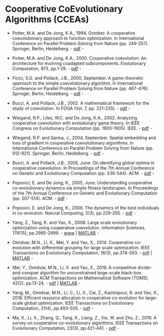 # Cooperative CoEvolutionary Algorithms (CCEAs)

* Potter, M.A. and De Jong, K.A., 1994, October. A cooperative coevolutionary approach to function optimization. In International Conference on Parallel Problem Solving from Nature (pp. 249-257). Springer, Berlin, Heidelberg. - [pdf](https://link.springer.com/chapter/10.1007/3-540-58484-6_269) -

* Potter, M.A. and De Jong, K.A., 2000. Cooperative coevolution: An architecture for evolving coadapted subcomponents. Evolutionary Computation, 8(1), pp.1-29. - [pdf](https://www.mitpressjournals.org/doi/abs/10.1162/106365600568086) -

* Ficici, S.G. and Pollack, J.B., 2000, September. A game-theoretic approach to the simple coevolutionary algorithm. In International Conference on Parallel Problem Solving from Nature (pp. 467-476). Springer, Berlin, Heidelberg. - [pdf](https://link.springer.com/chapter/10.1007/3-540-45356-3_46) -

* Bucci, A. and Pollack, J.B., 2002. A mathematical framework for the study of coevolution. In FOGA (Vol. 7, pp. 221-235). - [pdf](http://www.demo.cs.brandeis.edu/papers/bucci_foga_po_02.pdf) -

* Wiegand, R.P., Liles, W.C. and De Jong, K.A., 2002. Analyzing cooperative coevolution with evolutionary game theory. In IEEE Congress on Evolutionary Computation (pp. 1600-1605). IEEE. - [pdf](https://ieeexplore.ieee.org/abstract/document/1004481) -

* Wiegand, R.P. and Sarma, J., 2004, September. Spatial embedding and loss of gradient in cooperative coevolutionary algorithms. In International Conference on Parallel Problem Solving from Nature (pp. 912-921). Springer, Berlin, Heidelberg. - [pdf](https://link.springer.com/chapter/10.1007%2F978-3-540-30217-9_92) -

* Bucci, A. and Pollack, J.B., 2005, June. On identifying global optima in cooperative coevolution. In Proceedings of the 7th Annual Conference on Genetic and Evolutionary Computation (pp. 539-544). ACM. - [pdf](https://dl.acm.org/citation.cfm?id=1068098) -

* Popovici, E. and De Jong, K., 2005, June. Understanding cooperative co-evolutionary dynamics via simple fitness landscapes. In Proceedings of the 7th Annual Conference on Genetic and Evolutionary Computation (pp. 507-514). ACM. - [pdf](https://dl.acm.org/citation.cfm?id=1068094) -

* Popovici, E. and De Jong, K., 2006. The dynamics of the best individuals in co-evolution. Natural Computing, 5(3), pp.229-255. - [pdf](https://link.springer.com/article/10.1007%2Fs11047-006-9000-1) -

* Yang, Z., Tang, K. and Yao, X., 2008. Large scale evolutionary optimization using cooperative coevolution. Information Sciences, 178(15), pp.2985-2999. - [www](https://www.sciencedirect.com/science/article/pii/S002002550800073X) | [MATLAB](http://staff.ustc.edu.cn/~ketang/codes/DECCG.zip) -

* Omidvar, M.N., Li, X., Mei, Y. and Yao, X., 2014. Cooperative co-evolution with differential grouping for large scale optimization. IEEE Transactions on Evolutionary Computation, 18(3), pp.378-393. - [pdf](https://ieeexplore.ieee.org/abstract/document/6595612/) | [MATLAB](https://bitbucket.org/mno/differential-grouping/src/master/) -

* Mei, Y., Omidvar, M.N., Li, X. and Yao, X., 2016. A competitive divide-and-conquer algorithm for unconstrained large-scale black-box optimization. ACM Transactions on Mathematical Software (TOMS), 42(2), pp.13-24. - [pdf](https://dl.acm.org/citation.cfm?id=2791291) | [MATLAB](https://ww2.mathworks.cn/matlabcentral/fileexchange/45783-the-cc-gdg-cmaes-algorithm) -

* Yang, M., Omidvar, M.N., Li, C., Li, X., Cai, Z., Kazimipour, B. and Yao, X., 2016. Efficient resource allocation in cooperative co-evolution for large-scale global optimization. IEEE Transactions on Evolutionary Computation, 21(4), pp.493-505. - [pdf](https://ieeexplore.ieee.org/document/7784772) -

* Ma, X., Li, X., Zhang, Q., Tang, K., Liang, Z., Xie, W. and Zhu, Z., 2019. A survey on cooperative co-evolutionary algorithms. IEEE Transactions on Evolutionary Computation, 23(3), pp.421-441. - [pdf](https://ieeexplore.ieee.org/abstract/document/8454482) -

